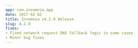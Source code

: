```yaml
---
app: com.insomnia.app
date: 2017-02-02
title: Insomnia v4.2.9 Release
slug: 4.2.9
fixes:
- Fixed network request DNS fallback logic in some cases
- Minor bug fixes
---
```

